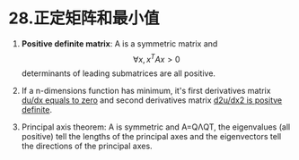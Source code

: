 # 28.正定矩阵和最小值

1. **Positive definite matrix**: A is a symmetric matrix and
   $$
   \forall x, x^TAx>0
   $$
   determinants of leading submatrices are all positive.

2. If a n-dimensions function has minimum, it's first derivatives matrix <u>du/dx equals to zero</u> and second derivatives matrix <u>d2u/dx2 is positve definite</u>.
3. Principal axis theorem: A is symmetric and A=QΛQT, the eigenvalues (all positive) tell the lengths of the principal axes and the eigenvectors tell the directions of the principal axes.
